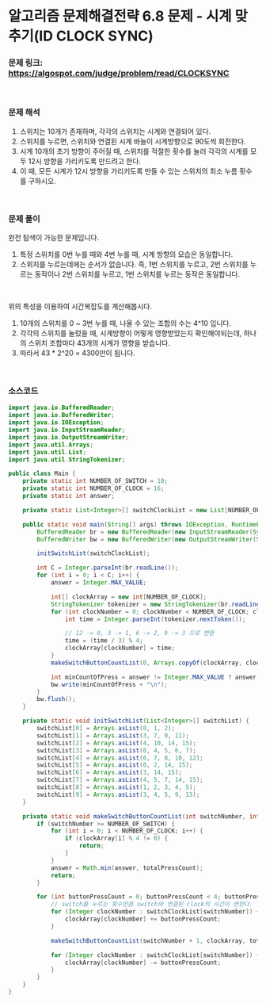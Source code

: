 # 알고리즘 문제해결전략 6.8 문제 - 시계 맞추기(ID CLOCK SYNC)

### 문제 링크: https://algospot.com/judge/problem/read/CLOCKSYNC

<br>

### 문제 해석

1. 스위치는 10개가 존재하며, 각각의 스위치는 시계와 연결되어 있다.
2. 스위치를 누르면, 스위치와 연결된 시계 바늘이 시계방향으로 90도씩 회전한다.
3. 시계 10개의 초기 방향이 주어질 때, 스위치를 적절한 횟수를 눌러 각각의 시계를 모두 12시 방향을 가리키도록 만드려고 한다.
4. 이 때, 모든 시계가 12시 방향을 가리키도록 만들 수 있는 스위치의 최소 누름 횟수를 구하시오.

<br>

### 문제 풀이

완전 탐색이 가능한 문제입니다.

1. 특정 스위치를 0번 누를 때와 4번 누를 때, 시계 방향의 모습은 동일합니다.
2. 스위치를 누르는데에는 순서가 없습니다. 즉, 1번 스위치를 누르고, 2번 스위치를 누르는 동작이나 2번 스위치를 누르고, 1번 스위치를 누르는 동작은 동일합니다.

<br>

위의 특성을 이용하여 시간복잡도를 계산해봅시다.

1. 10개의 스위치를 0 ~ 3번 누를 때, 나올 수 있는 조합의 수는 4^10 입니다.
2. 각각의 스위치를 눌렀을 때, 시계방향이 어떻게 영향받았는지 확인해야되는데, 하나의 스위치 조합마다 43개의 시계가 영향을 받습니다.
3. 따라서 43 * 2^20 = 4300만이 됩니다.

<br>

### 소스코드

```java
import java.io.BufferedReader;
import java.io.BufferedWriter;
import java.io.IOException;
import java.io.InputStreamReader;
import java.io.OutputStreamWriter;
import java.util.Arrays;
import java.util.List;
import java.util.StringTokenizer;

public class Main {
    private static int NUMBER_OF_SWITCH = 10;
    private static int NUMBER_OF_CLOCK = 16;
    private static int answer;

    private static List<Integer>[] switchClockList = new List[NUMBER_OF_SWITCH];

    public static void main(String[] args) throws IOException, RuntimeException {
        BufferedReader br = new BufferedReader(new InputStreamReader(System.in));
        BufferedWriter bw = new BufferedWriter(new OutputStreamWriter(System.out));

        initSwitchList(switchClockList);

        int C = Integer.parseInt(br.readLine());
        for (int i = 0; i < C; i++) {
            answer = Integer.MAX_VALUE;

            int[] clockArray = new int[NUMBER_OF_CLOCK];
            StringTokenizer tokenizer = new StringTokenizer(br.readLine());
            for (int clockNumber = 0; clockNumber < NUMBER_OF_CLOCK; clockNumber++) {
                int time = Integer.parseInt(tokenizer.nextToken());

                // 12 -> 0, 3 -> 1, 6 -> 2, 9 -> 3 으로 변환
                time = (time / 3) % 4;
                clockArray[clockNumber] = time;
            }
            makeSwitchButtonCountList(0, Arrays.copyOf(clockArray, clockArray.length), 0);

            int minCountOfPress = answer != Integer.MAX_VALUE ? answer : -1;
            bw.write(minCountOfPress + "\n");
        }
        bw.flush();
    }

    private static void initSwitchList(List<Integer>[] switchList) {
        switchList[0] = Arrays.asList(0, 1, 2);
        switchList[1] = Arrays.asList(3, 7, 9, 11);
        switchList[2] = Arrays.asList(4, 10, 14, 15);
        switchList[3] = Arrays.asList(0, 4, 5, 6, 7);
        switchList[4] = Arrays.asList(6, 7, 8, 10, 12);
        switchList[5] = Arrays.asList(0, 2, 14, 15);
        switchList[6] = Arrays.asList(3, 14, 15);
        switchList[7] = Arrays.asList(4, 5, 7, 14, 15);
        switchList[8] = Arrays.asList(1, 2, 3, 4, 5);
        switchList[9] = Arrays.asList(3, 4, 5, 9, 13);
    }

    private static void makeSwitchButtonCountList(int switchNumber, int[] clockArray, int totalPressCount) {
        if (switchNumber >= NUMBER_OF_SWITCH) {
            for (int i = 0; i < NUMBER_OF_CLOCK; i++) {
                if (clockArray[i] % 4 != 0) {
                    return;
                }
            }
            answer = Math.min(answer, totalPressCount);
            return;
        }

        for (int buttonPressCount = 0; buttonPressCount < 4; buttonPressCount++) {
            // switch를 누르는 횟수만큼 switch와 연결된 clock의 시간이 변한다.
            for (Integer clockNumber : switchClockList[switchNumber]) {
                clockArray[clockNumber] += buttonPressCount;
            }

            makeSwitchButtonCountList(switchNumber + 1, clockArray, totalPressCount + buttonPressCount);

            for (Integer clockNumber : switchClockList[switchNumber]) {
                clockArray[clockNumber] -= buttonPressCount;
            }
        }
    }
}
```

